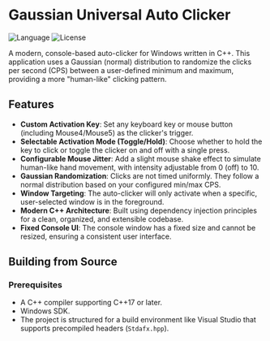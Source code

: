 # Gaussian Universal Auto Clicker

![Language](https://img.shields.io/badge/language-C%2B%2B-blue.svg)
![License](https://img.shields.io/badge/license-MIT-green.svg)

A modern, console-based auto-clicker for Windows written in C++. This application uses a Gaussian (normal) distribution to randomize the clicks per second (CPS) between a user-defined minimum and maximum, providing a more "human-like" clicking pattern.

## Features

-   **Custom Activation Key**: Set any keyboard key or mouse button (including Mouse4/Mouse5) as the clicker's trigger.
-   **Selectable Activation Mode (Toggle/Hold)**: Choose whether to hold the key to click or toggle the clicker on and off with a single press.
-   **Configurable Mouse Jitter**: Add a slight mouse shake effect to simulate human-like hand movement, with intensity adjustable from 0 (off) to 10.
-   **Gaussian Randomization**: Clicks are not timed uniformly. They follow a normal distribution based on your configured min/max CPS.
-   **Window Targeting**: The auto-clicker will only activate when a specific, user-selected window is in the foreground.
-   **Modern C++ Architecture**: Built using dependency injection principles for a clean, organized, and extensible codebase.
-   **Fixed Console UI**: The console window has a fixed size and cannot be resized, ensuring a consistent user interface.


## Building from Source

### Prerequisites
- A C++ compiler supporting C++17 or later.
- Windows SDK.
- The project is structured for a build environment like Visual Studio that supports precompiled headers (`Stdafx.hpp`).
